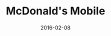 ---
layout: site
title: "McDonald's Mobile"
date: 2016-02-08
categories: [fortune-500]
version: 1.6.1
major: 1
minor: 6
patch: 1
slug: mcdonalds-mobile
link: http://www.mcdonalds.com/usmobile/en/food.html
submitter: lpolepeddi
permalink: /sites/:slug
---
